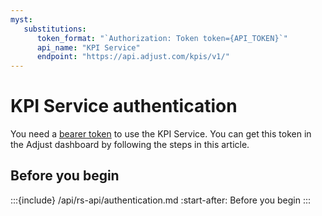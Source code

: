 ```yaml
---
myst:
   substitutions:
      token_format: "`Authorization: Token token={API_TOKEN}`"
      api_name: "KPI Service"
      endpoint: "https://api.adjust.com/kpis/v1/"
---
```


# KPI Service authentication

You need a [bearer token](https://developer.mozilla.org/en-US/docs/Web/HTTP/Authentication) to use the KPI Service. You can get this token in the Adjust dashboard by following the steps in this article.

## Before you begin

:::{include} /api/rs-api/authentication.md
:start-after: Before you begin
:::
